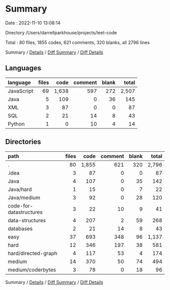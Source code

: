 # Summary

Date : 2022-11-10 13:08:14

Directory /Users/darrellparkhouse/projects/leet-code

Total : 80 files,  1855 codes, 621 comments, 320 blanks, all 2796 lines

Summary / [Details](details.md) / [Diff Summary](diff.md) / [Diff Details](diff-details.md)

## Languages
| language | files | code | comment | blank | total |
| :--- | ---: | ---: | ---: | ---: | ---: |
| JavaScript | 69 | 1,638 | 597 | 272 | 2,507 |
| Java | 5 | 109 | 0 | 36 | 145 |
| XML | 3 | 87 | 0 | 0 | 87 |
| SQL | 2 | 21 | 14 | 8 | 43 |
| Python | 1 | 0 | 10 | 4 | 14 |

## Directories
| path | files | code | comment | blank | total |
| :--- | ---: | ---: | ---: | ---: | ---: |
| . | 80 | 1,855 | 621 | 320 | 2,796 |
| .idea | 3 | 87 | 0 | 0 | 87 |
| Java | 4 | 107 | 0 | 35 | 142 |
| Java/hard | 1 | 15 | 0 | 7 | 22 |
| Java/medium | 3 | 92 | 0 | 28 | 120 |
| code-for-datastructures | 3 | 22 | 10 | 9 | 41 |
| data-structures | 4 | 207 | 2 | 59 | 268 |
| databases | 2 | 21 | 14 | 8 | 43 |
| easy | 37 | 693 | 348 | 96 | 1,137 |
| hard | 12 | 346 | 197 | 38 | 581 |
| hard/directed-graph | 4 | 117 | 53 | 4 | 174 |
| medium | 14 | 370 | 50 | 74 | 494 |
| medium/coderbytes | 3 | 78 | 0 | 18 | 96 |

Summary / [Details](details.md) / [Diff Summary](diff.md) / [Diff Details](diff-details.md)